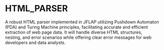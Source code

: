# HTML_PARSER
A robust HTML parser implemented in JFLAP utilizing Pushdown Automaton (PDA) and Turing Machine principles, facilitating accurate and efficient extraction of web page data. It will handle diverse HTML structures, nesting, and error scenarios while offering clear error messages for web developers and data analysts.
